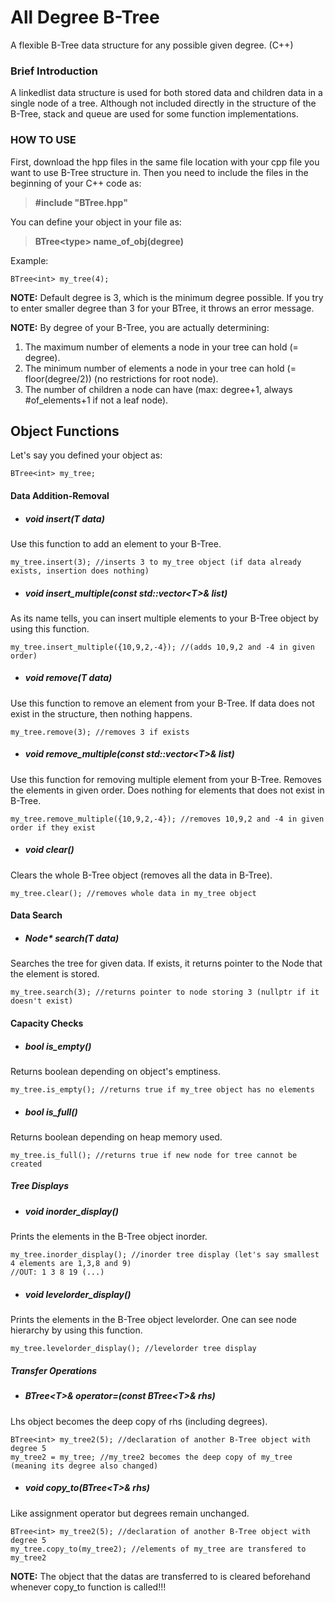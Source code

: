 # All Degree B-Tree
A flexible B-Tree data structure for any possible given degree. (C++) 

### Brief Introduction
A linkedlist data structure is used for both stored data and children data in a single node of a tree. Although not included directly in the structure of the B-Tree, stack and queue are used for some function implementations.

### HOW TO USE
First, download the hpp files in the same file location with your cpp file you want to use B-Tree structure in. Then you need to include the files in the beginning of your C++ code as:
>**#include "BTree.hpp"**

You can define your object in your file as:
>**BTree\<type\> name_of_obj(degree)**

Example:
```
BTree<int> my_tree(4);
```
**NOTE:** Default degree is 3, which is the minimum degree possible. If you try to enter smaller degree than 3 for your BTree, it throws an error message.

**NOTE:** By degree of your B-Tree, you are actually determining:
1. The maximum number of elements a node in your tree can hold (= degree).
2. The minimum number of elements a node in your tree can hold (= floor(degree/2)) (no restrictions for root node).
3. The number of children a node can have (max: degree+1, always #of_elements+1 if not a leaf node).

## Object Functions
Let's say you defined your object as:
```
BTree<int> my_tree;
```
#### Data Addition-Removal
- ##### void insert(T data)

Use this function to add an element to your B-Tree.
```
my_tree.insert(3); //inserts 3 to my_tree object (if data already exists, insertion does nothing)
```

- ##### void insert_multiple(const std::vector\<T\>& list)

As its name tells, you can insert multiple elements to your B-Tree object by using this function. 
```
my_tree.insert_multiple({10,9,2,-4}); //(adds 10,9,2 and -4 in given order)
```

- ##### void remove(T data)

Use this function to remove an element from your B-Tree. If data does not exist in the structure, then nothing happens.
```
my_tree.remove(3); //removes 3 if exists
```
- ##### void remove_multiple(const std::vector\<T\>& list)

Use this function for removing multiple element from your B-Tree. Removes the elements in given order. Does nothing for elements that does not exist in B-Tree.

```
my_tree.remove_multiple({10,9,2,-4}); //removes 10,9,2 and -4 in given order if they exist
```
  
- ##### void clear()

Clears the whole B-Tree object (removes all the data in B-Tree).
```
my_tree.clear(); //removes whole data in my_tree object
```

#### Data Search
- ##### Node* search(T data)

Searches the tree for given data. If exists, it returns pointer to the Node that the element is stored.

```
my_tree.search(3); //returns pointer to node storing 3 (nullptr if it doesn't exist)
```

#### Capacity Checks
- ##### bool is_empty()

Returns boolean depending on object's emptiness.
```
my_tree.is_empty(); //returns true if my_tree object has no elements
```
- ##### bool is_full()

Returns boolean depending on heap memory used.
```
my_tree.is_full(); //returns true if new node for tree cannot be created
```

##### Tree Displays
- ##### void inorder_display()

Prints the elements in the B-Tree object inorder.
```
my_tree.inorder_display(); //inorder tree display (let's say smallest 4 elements are 1,3,8 and 9)
//OUT: 1 3 8 19 (...)
```

- ##### void levelorder_display()

Prints the elements in the B-Tree object levelorder. One can see node hierarchy by using this function.
```
my_tree.levelorder_display(); //levelorder tree display
```

##### Transfer Operations
- ##### BTree\<T\>& operator=(const BTree\<T\>& rhs)

Lhs object becomes the deep copy of rhs (including degrees).
```
BTree<int> my_tree2(5); //declaration of another B-Tree object with degree 5
my_tree2 = my_tree; //my_tree2 becomes the deep copy of my_tree (meaning its degree also changed)
```

- ##### void copy_to(BTree\<T\>& rhs)

Like assignment operator but degrees remain unchanged.
```
BTree<int> my_tree2(5); //declaration of another B-Tree object with degree 5
my_tree.copy_to(my_tree2); //elements of my_tree are transfered to my_tree2
```
**NOTE:** The object that the datas are transferred to is cleared beforehand whenever copy_to function is called!!!
